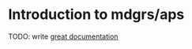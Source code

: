 # Introduction to mdgrs/aps

TODO: write [great documentation](http://jacobian.org/writing/what-to-write/)
